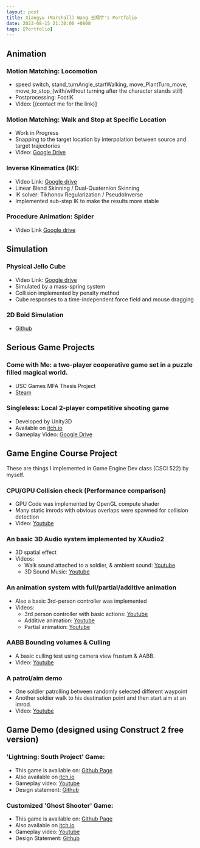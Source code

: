 ```yaml
---
layout: post
title: Xiangyu (Marshall) Wang 王翔宇's Portfolio
date: 2023-08-15 21:30:00 +0800
tags: [Portfolio]
---
```


## Animation

### Motion Matching: Locomotion
- speed switch, stand_turnAngle_startWalking, move_PlantTurn_move, move_to_stop_(with/without turning after the character stands still)
- Postprocessing: FootIK
- Video: [(contact me for the link)]

### Motion Matching: Walk and Stop at Specific Location
- Work in Progress
- Snapping to the target location by interpolation between source and target trajectories
- Video: [Google Drive](https://drive.google.com/file/d/1us_2IxfPBTAmTX5V8aLL2y0QSVVjuaGL/view?usp=sharing)

### Inverse Kinematics (IK): 
- Video Link: [Google drive](https://drive.google.com/file/d/1It2_k7DA8UtzAzpFaDRzye9Er9p10SdZ/view?usp=sharing)
- Linear Blend Skinning / Dual-Quaternion Skinning
- IK solver: Tikhonov Regularization / PseudoInverse
- Implemented sub-step IK to make the results more stable

### Procedure Animation: Spider
- Video Link [Google drive](https://drive.google.com/file/d/1DbfLFHTmC9cwxE82ETHkv4wJ69afxFFI/view?usp=sharing)


## Simulation

### Physical Jello Cube
- Video Link: [Google drive](https://drive.google.com/file/d/1fCHF-EaUfZFT2wyJ1EcJ-t00Tm6Us9jK/view?usp=sharing)
- Simulated by a mass-spring system
- Collision implemented by penalty method
- Cube responses to a time-independent force field and mouse dragging


### 2D Boid Simulation
- [Github](https://github.com/MarshallW906/BoidSimulation2D)

## Serious Game Projects

### Come with Me: a two-player cooperative game set in a puzzle filled magical world.

- USC Games MFA Thesis Project
- [Steam](https://store.steampowered.com/app/1190760/Come_with_Me/)


### Singleless: Local 2-player competitive shooting game

- Developed by Unity3D
- Available on [itch.io](https://marshallwang.itch.io/singleless)
- Gameplay Video: [Google Drive](https://drive.google.com/file/d/1XgDM_vaslNEWP-JfkybN9cUXELBi6SVO/view?usp=sharing)

## Game Engine Course Project

These are things I implemented in Game Engine Dev class (CSCI 522) by myself.

### CPU/GPU Collision check (Performance comparison)

- GPU Code was implemented by OpenGL compute shader
- Many static imrods with obvious overlaps were spawned for collision detection
- Video: [Youtube](https://youtu.be/bcQw3MEv5ts)

### An basic 3D Audio system implemented by XAudio2

- 3D spatial effect
- Videos:
  - Walk sound attached to a soldier, & ambient sound: [Youtube](https://youtu.be/Zggp_4pUJq4)
  - 3D Sound Music: [Youtube](https://youtu.be/NQvsFHRlgW8)

### An animation system with full/partial/additive animation

- Also a basic 3rd-person controller was implemented
- Videos:
  - 3rd person controller with basic actions: [Youtube](https://youtu.be/afH72g8HpFE)
  - Additive animation: [Youtube](https://youtu.be/sf3T9ywaCkg)
  - Partial animation: [Youtube](https://youtu.be/H27tRPsZw9s)

### AABB Bounding volumes & Culling

- A basic culling test using camera view frustum & AABB.
- Video: [Youtube](https://youtu.be/TEKxZajKNAQ)

### A patrol/aim demo

- One soldier patrolling between randomly selected different waypoint
- Another soldier walk to his destination point and then start aim at an imrod.
- Video: [Youtube](https://youtu.be/8mtKkRWi5Jk)


## Game Demo (designed using Construct 2 free version)

### 'Lightning: South Project' Game:

- This game is available on: [Github Page](https://marshallw906.github.io/South_Project_Lightning_WAB/index.html)
- Also available on [itch.io](https://marshallwang.itch.io/southproject)
- Gameplay video: [Youtube](https://youtu.be/jy-Fuco1HXE)
- Design statement: [Github](https://github.com/MarshallW906/South_Project_Lightning_WAB/blob/gh-pages/design-statement.pdf)

### Customized 'Ghost Shooter' Game:

- This game is available on: [Github Page](https://marshallw906.github.io/ConsGame_Task1/index.html)
- Also available on [itch.io](https://marshallwang.itch.io/ghost-shooter-customized-by-marshall)
- Gameplay video: [Youtube](https://youtu.be/scAq3yZwkeM)
- Design Statement: [Github](https://github.com/MarshallW906/ConsGame_Task1/blob/gh-pages/README.md)

